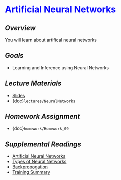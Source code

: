 # <span style="color: blue;"><b>Artificial Neural Networks</b></span>

## *Overview*
You will learn about artifical neural networks

## *Goals*
* Learning and Inference using Neural Networks

## *Lecture Materials*
* [Slides](https://docs.google.com/presentation/d/1vyg7eSo5XaUAtYDwxmLY5qeUrwKxKqJcEEHPB40yVpE/edit?usp=sharing)
* {doc}`lectures/NeuralNetworks`

## *Homework Assignment*
* {doc}`homework/Homework_09`

## *Supplemental Readings*
* [Artificial Neural Networks](https://en.wikipedia.org/wiki/Artificial_neural_network)
* [Types of Neural Networks](https://towardsdatascience.com/the-mostly-complete-chart-of-neural-networks-explained-3fb6f2367464)
* [Backpropogation](https://en.wikipedia.org/wiki/Backpropagation)
* [Training Summary](https://google-developers.appspot.com/machine-learning/crash-course/backprop-scroll/)
